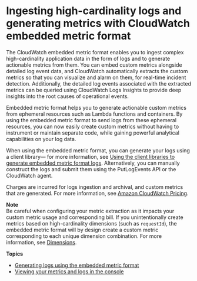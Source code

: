 # Ingesting high\-cardinality logs and generating metrics with CloudWatch embedded metric format<a name="CloudWatch_Embedded_Metric_Format"></a>

The CloudWatch embedded metric format enables you to ingest complex high\-cardinality application data in the form of logs and to generate actionable metrics from them\. You can embed custom metrics alongside detailed log event data, and CloudWatch automatically extracts the custom metrics so that you can visualize and alarm on them, for real\-time incident detection\. Additionally, the detailed log events associated with the extracted metrics can be queried using CloudWatch Logs Insights to provide deep insights into the root causes of operational events\. 

Embedded metric format helps you to generate actionable custom metrics from ephemeral resources such as Lambda functions and containers\. By using the embedded metric format to send logs from these ephemeral resources, you can now easily create custom metrics without having to instrument or maintain separate code, while gaining powerful analytical capabilities on your log data\.

When using the embedded metric format, you can generate your logs using a client library— for more information, see [Using the client libraries to generate embedded metric format logs](CloudWatch_Embedded_Metric_Format_Libraries.md)\. Alternatively, you can manually construct the logs and submit them using the PutLogEvents API or the CloudWatch agent\.

Charges are incurred for logs ingestion and archival, and custom metrics that are generated\. For more information, see [Amazon CloudWatch Pricing](http://aws.amazon.com/cloudwatch/pricing)\.

**Note**  
Be careful when configuring your metric extraction as it impacts your custom metric usage and corresponding bill\. If you unintentionally create metrics based on high\-cardinality dimensions \(such as `requestId`\), the embedded metric format will by design create a custom metric corresponding to each unique dimension combination\. For more information, see [Dimensions](https://docs.aws.amazon.com/AmazonCloudWatch/latest/monitoring/cloudwatch_concepts.html#Dimension)\.

**Topics**
+ [Generating logs using the embedded metric format](CloudWatch_Embedded_Metric_Format_Generation.md)
+ [Viewing your metrics and logs in the console](CloudWatch_Embedded_Metric_Format_View.md)